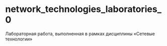 # network_technologies_laboratories_0
Лабораторная работа, выполненная в рамках дисциплины «Сетевые технологии»
